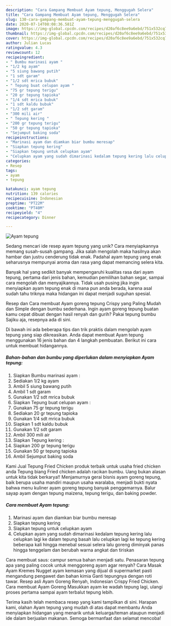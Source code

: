 ```yaml
---
description: "Cara Gampang Membuat Ayam tepung, Menggugah Selera"
title: "Cara Gampang Membuat Ayam tepung, Menggugah Selera"
slug: 130-cara-gampang-membuat-ayam-tepung-menggugah-selera
date: 2020-07-14T08:08:36.581Z
image: https://img-global.cpcdn.com/recipes/d20af6c8ee9a6ebd/751x532cq70/ayam-tepung-foto-resep-utama.jpg
thumbnail: https://img-global.cpcdn.com/recipes/d20af6c8ee9a6ebd/751x532cq70/ayam-tepung-foto-resep-utama.jpg
cover: https://img-global.cpcdn.com/recipes/d20af6c8ee9a6ebd/751x532cq70/ayam-tepung-foto-resep-utama.jpg
author: Julian Lucas
ratingvalue: 4.3
reviewcount: 12
recipeingredient:
- " Bumbu marinasi ayam "
- "1/2 kg ayam"
- "5 siung bawang putih"
- "1 sdt garam"
- "1/2 sdt mrica bubuk"
- " Tepung buat celupan ayam "
- "75 gr tepung terigu"
- "20 gr tepung tapioka"
- "1/4 sdt mrica bubuk"
- "1 sdt kaldu bubuk"
- "1/2 sdt garam"
- "300 mili air"
- " Tepung kering "
- "200 gr tepung terigu"
- "50 gr tepung tapioka"
- "Sejumput baking soda"
recipeinstructions:
- "Marinasi ayam dan diamkan biar bumbu meresap"
- "Siapkan tepung kering"
- "Siapkan tepung untuk celupkan ayam"
- "Celupkan ayam yang sudah dimarinasi kedalam tepung kering lalu celupkan lagi ke dalam tepung basah lalu celupkan lagi ke tepung kering beberapa kali hingga menebal sesuai selera lalu goreng diminyak panas hingga tenggelam dan berubah warna angkat dan tiriskan"
categories:
- Resep
tags:
- ayam
- tepung

katakunci: ayam tepung 
nutrition: 139 calories
recipecuisine: Indonesian
preptime: "PT22M"
cooktime: "PT40M"
recipeyield: "4"
recipecategory: Dinner

---
```



![Ayam tepung](https://img-global.cpcdn.com/recipes/d20af6c8ee9a6ebd/751x532cq70/ayam-tepung-foto-resep-utama.jpg)

Sedang mencari ide resep ayam tepung yang unik? Cara menyiapkannya memang susah-susah gampang. Jika salah mengolah maka hasilnya akan hambar dan justru cenderung tidak enak. Padahal ayam tepung yang enak seharusnya mempunyai aroma dan rasa yang dapat memancing selera kita.

Banyak hal yang sedikit banyak mempengaruhi kualitas rasa dari ayam tepung, pertama dari jenis bahan, kemudian pemilihan bahan segar, sampai cara mengolah dan menyajikannya. Tidak usah pusing jika ingin menyiapkan ayam tepung enak di mana pun anda berada, karena asal sudah tahu triknya maka hidangan ini dapat menjadi suguhan spesial.

Resep dan Cara membuat Ayam goreng tepung Crispy yang Paling Mudah dan Simple dengan bumbu sederhana. Ingin ayam goreng tepung buatan kamu cepat dibuat dengan hasil renyah dan gurih? Pakai tepung bumbu Sajiku aja, resepnya ada di sini.


Di bawah ini ada beberapa tips dan trik praktis dalam mengolah ayam tepung yang siap dikreasikan. Anda dapat membuat Ayam tepung menggunakan 16 jenis bahan dan 4 langkah pembuatan. Berikut ini cara untuk membuat hidangannya.

<!--inarticleads1-->

##### Bahan-bahan dan bumbu yang diperlukan dalam menyiapkan Ayam tepung:

1. Siapkan  Bumbu marinasi ayam :
1. Sediakan 1/2 kg ayam
1. Ambil 5 siung bawang putih
1. Ambil 1 sdt garam
1. Gunakan 1/2 sdt mrica bubuk
1. Siapkan  Tepung buat celupan ayam :
1. Gunakan 75 gr tepung terigu
1. Sediakan 20 gr tepung tapioka
1. Gunakan 1/4 sdt mrica bubuk
1. Siapkan 1 sdt kaldu bubuk
1. Gunakan 1/2 sdt garam
1. Ambil 300 mili air
1. Siapkan  Tepung kering :
1. Siapkan 200 gr tepung terigu
1. Gunakan 50 gr tepung tapioka
1. Ambil Sejumput baking soda


Kami Jual Tepung Fried Chicken produk terbaik untuk usaha fried chicken anda Tepung biang Fried chicken adalah racikan bumbu. Uang bukan alasan untuk kita tidak berkarya!! Menjamurnya gerai bisnis ayam goreng tepung, baik berupa usaha mandiri maupun usaha waralaba, menjadi bukti nyata bahwa menu kuliner ayam goreng tepung banyak penggemarnya. Balur sayap ayam dengan tepung maizena, tepung terigu, dan baking powder. 

<!--inarticleads2-->

##### Cara membuat Ayam tepung:

1. Marinasi ayam dan diamkan biar bumbu meresap
1. Siapkan tepung kering
1. Siapkan tepung untuk celupkan ayam
1. Celupkan ayam yang sudah dimarinasi kedalam tepung kering lalu celupkan lagi ke dalam tepung basah lalu celupkan lagi ke tepung kering beberapa kali hingga menebal sesuai selera lalu goreng diminyak panas hingga tenggelam dan berubah warna angkat dan tiriskan


Cara membuat saus: campur semua bahan menjadi satu. Penasaran tepung apa yang paling cocok untuk menggoreng ayam agar renyah? Cara Masak Ayam Kremes Nugget ayam kemasan yang dijual di supermarket pasti mengandung pengawet dan bahan kimia Ganti tepungnya dengan roti tawar. Resep asli Ayam Goreng Renyah, Indonesian Crispy Fried Chicken. Cara membuat Ayam Goreng Masukkan ayam ke wadah tepung lagi, ulangi proses pertama sampai ayam terbalut tepung lebih. 

Terima kasih telah membaca resep yang kami tampilkan di sini. Harapan kami, olahan Ayam tepung yang mudah di atas dapat membantu Anda menyiapkan hidangan yang menarik untuk keluarga/teman ataupun menjadi ide dalam berjualan makanan. Semoga bermanfaat dan selamat mencoba!
